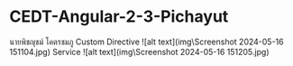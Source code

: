 # CEDT-Angular-2-3-Pichayut
 นายพิชญุชม์ โคตรชมภู
Custom Directive
![alt text](img\Screenshot 2024-05-16 151104.jpg)
Service
![alt text](img\Screenshot 2024-05-16 151205.jpg)